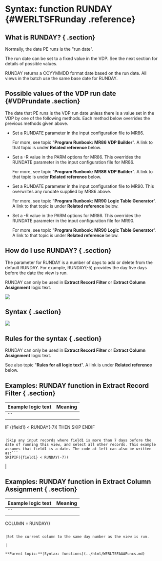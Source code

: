 # Syntax: function RUNDAY {#WERLTSFRunday .reference}

## What is RUNDAY? { .section}

Normally, the date PE runs is the "run date".

The run date can be set to a fixed value in the VDP. See the next section for details of possible values.

RUNDAY returns a CCYYMMDD format date based on the run date. All views in the batch use the same base date for RUNDAY.

## Possible values of the VDP run date {#VDPrundate .section}

The date that PE runs is the VDP run date unless there is a value set in the VDP by one of the following methods. Each method below overrides the previous methods given above.

-   Set a RUNDATE parameter in the input configuration file to MR86.

    For more, see topic "**Program Runbook: MR86 VDP Builder**". A link to that topic is under **Related reference** below.

-   Set a -R value in the PARM options for MR86. This overrides the RUNDATE parameter in the input configuration file for MR86.

    For more, see topic "**Program Runbook: MR86 VDP Builder**". A link to that topic is under **Related reference** below.

-   Set a RUNDATE parameter in the input configuration file to MR90. This overwrites any rundate supplied by MR86 above.

    For more, see topic "**Program Runbook: MR90 Logic Table Generator**". A link to that topic is under **Related reference** below.

-   Set a -R value in the PARM options for MR86. This overrides the RUNDATE parameter in the input configuration file for MR90.

    For more, see topic "**Program Runbook: MR90 Logic Table Generator**". A link to that topic is under **Related reference** below.


## How do I use RUNDAY? { .section}

The parameter for RUNDAY is a number of days to add or delete from the default RUNDAY. For example, RUNDAY\(-5\) provides the day five days before the date the view is run.

RUNDAY can only be used in **Extract Record Filter** or **Extract Column Assignment** logic text.

![](images/LTZZ_Syntax_legend.gif)

## Syntax { .section}

![](images/LTSF_RUNDAY_01.gif)

## Rules for the syntax { .section}

RUNDAY can only be used in **Extract Record Filter** or **Extract Column Assignment** logic text.

See also topic "**Rules for all logic text**". A link is under **Related reference** below.

## Examples: RUNDAY function in Extract Record Filter { .section}

|Example logic text|Meaning|
|------------------|-------|
|```
IF ({field1} < RUNDAY(-7))
   THEN SKIP
ENDIF
```

|Skip any input records where field1 is more than 7 days before the date of running this view, and select all other records. This example assumes that field1 is a date. The code at left can also be written as:```
SKIPIF({field1} < RUNDAY(-7))
```

|

## Examples: RUNDAY function in Extract Column Assignment { .section}

|Example logic text|Meaning|
|------------------|-------|
|```
COLUMN = RUNDAY()
```

|Set the current column to the same day number as the view is run.

|

**Parent topic:**[Syntax: functions](../html/WERLTSFAAAFuncs.md)

